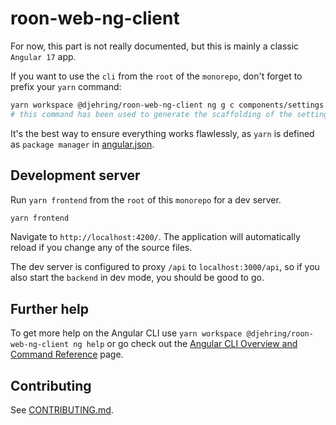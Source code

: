 # roon-web-ng-client

For now, this part is not really documented, but this is mainly a classic `Angular 17` app.

If you want to use the `cli` from the `root` of the `monorepo`, don't forget to prefix your `yarn` command:

```bash
yarn workspace @djehring/roon-web-ng-client ng g c components/settings
# this command has been used to generate the scaffolding of the settings component
```

It's the best way to ensure everything works flawlessly, as `yarn` is defined as `package manager` in [angular.json](./angular.json).

## Development server

Run `yarn frontend` from the `root` of this `monorepo` for a dev server.

```bash
yarn frontend
```

Navigate to `http://localhost:4200/`. The application will automatically reload if you change any of the source files.  

The dev server is configured to proxy `/api` to `localhost:3000/api`, so if you also start the `backend` in dev mode, you should be good to go.

## Further help

To get more help on the Angular CLI use `yarn workspace @djehring/roon-web-ng-client ng help` or go check out the [Angular CLI Overview and Command Reference](https://angular.io/cli) page.


## Contributing

See [CONTRIBUTING.md](../../CONTRIBUTING.md).
